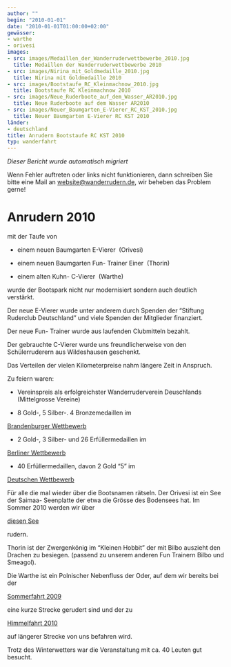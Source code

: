 ```yaml
---
author: ""
begin: "2010-01-01"
date: "2010-01-01T01:00:00+02:00"
gewässer:
- warthe
- orivesi
images:
- src: images/Medaillen_der_Wanderruderwettbewerbe_2010.jpg
  title: Medaillen der Wanderruderwettbewerbe 2010
- src: images/Nirina_mit_Goldmedaille_2010.jpg
  title: Nirina mit Goldmedaille 2010
- src: images/Bootstaufe_RC_Kleinmachnow_2010.jpg
  title: Bootstaufe RC Kleinmachnow 2010
- src: images/Neue_Ruderboote_auf_dem_Wasser_AR2010.jpg
  title: Neue Ruderboote auf dem Wasser AR2010
- src: images/Neuer_Baumgarten_E-Vierer_RC_KST_2010.jpg
  title: Neuer Baumgarten E-Vierer RC KST 2010
länder:
- deutschland
title: Anrudern Bootstaufe RC KST 2010
typ: wanderfahrt
---
```



*Dieser Bericht wurde automatisch migriert*

Wenn Fehler auftreten oder links nicht funktionieren, dann schreiben Sie bitte eine Mail an website@wanderrudern.de, wir beheben das Problem gerne!



# Anrudern 2010


mit der Taufe von

- einem neuen Baumgarten E-Vierer  (Orivesi)

- einem neuen Baumgarten Fun- Trainer Einer  (Thorin)

- einem alten Kuhn- C-Vierer  (Warthe)

wurde der Bootspark nicht nur modernisiert sondern auch deutlich verstärkt.

Der neue E-Vierer wurde unter anderem durch Spenden der “Stiftung Ruderclub Deutschland” und viele Spenden der Mitglieder finanziert.

Der neue Fun- Trainer wurde aus laufenden Clubmitteln bezahlt.

Der gebrauchte C-Vierer wurde uns freundlicherweise von den Schülerruderern aus Wildeshausen geschenkt.

Das Verteilen der vielen Kilometerpreise nahm längere Zeit in Anspruch.

Zu feiern waren:

- Vereinspreis als erfolgreichster Wanderruderverein Deuschlands (Mittelgrosse Vereine)

- 8 Gold-, 5 Silber-. 4 Bronzemedaillen im

[Brandenburger Wettbewerb](/berichte/2010/brandenburger_wettbewerb_2009)

- 2 Gold-, 3 Silber- und 26 Erfüllermedaillen im

[Berliner Wettbewerb](/berichte/2010/sommerwettbewerb_2009)

- 40 Erfüllermedaillen, davon 2 Gold “5” im

[Deutschen Wettbewerb](/berichte/2010/deutscher_wettbewerb_2009)

Für alle die mal wieder über die Bootsnamen rätseln. Der Orivesi ist ein See der Saimaa- Seenplatte der etwa die Grösse des Bodensees hat. Im Sommer 2010 werden wir über

[diesen See](/berichte/2010/saimaa_2010)

rudern.

Thorin ist der Zwergenkönig im “Kleinen Hobbit” der mit Bilbo auszieht den Drachen zu besiegen. (passend zu unserem anderen Fun Trainern Bilbo und Smeagol).

Die Warthe ist ein Polnischer Nebenfluss der Oder, auf dem wir bereits bei der

[Sommerfahrt 2009](/berichte/2019/masuren_berlin_09)

eine kurze Strecke gerudert sind und der zu

[Himmelfahrt 2010](/berichte/2010/warthe_2010)

auf längerer Strecke von uns befahren wird.

Trotz des Winterwetters war die Veranstaltung mit ca. 40 Leuten gut besucht.
